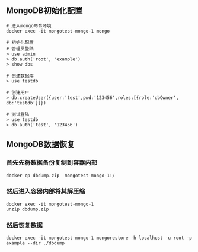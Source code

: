 ## MongoDB初始化配置

```shell
# 进入mongo命令环境
docker exec -it mongotest-mongo-1 mongo

# 初始化配置
# 管理员登陆
> use admin
> db.auth('root', 'example')
> show dbs

# 创建数据库
> use testdb

# 创建用户
> db.createUser({user:'test',pwd:'123456',roles:[{role:'dbOwner', db:'testdb'}]})

# 测试登陆
> use testdb
> db.auth('test', '123456')
```

## MongoDB数据恢复

### 首先先将数据备份复制到容器内部
```shell
docker cp dbdump.zip  mongotest-mongo-1:/
```
### 然后进入容器内部将其解压缩
```shell script
docker exec -it mongotest-mongo-1
unzip dbdump.zip
```
### 然后恢复数据
```shell
docker exec -it mongotest-mongo-1 mongorestore -h localhost -u root -p example --dir ./dbdump
```
